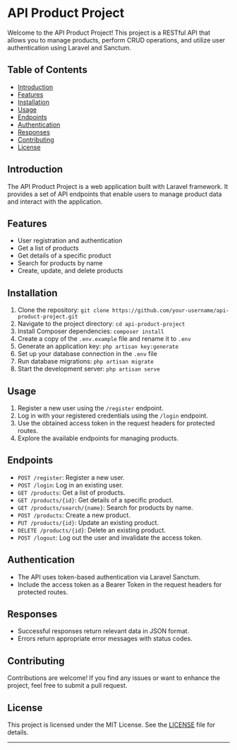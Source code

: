 # API Product Project

Welcome to the API Product Project! This project is a RESTful API that allows you to manage products, perform CRUD operations, and utilize user authentication using Laravel and Sanctum.

## Table of Contents
- [Introduction](#introduction)
- [Features](#features)
- [Installation](#installation)
- [Usage](#usage)
- [Endpoints](#endpoints)
- [Authentication](#authentication)
- [Responses](#responses)
- [Contributing](#contributing)
- [License](#license)

## Introduction

The API Product Project is a web application built with Laravel framework. It provides a set of API endpoints that enable users to manage product data and interact with the application.

## Features

- User registration and authentication
- Get a list of products
- Get details of a specific product
- Search for products by name
- Create, update, and delete products

## Installation

1. Clone the repository: `git clone https://github.com/your-username/api-product-project.git`
2. Navigate to the project directory: `cd api-product-project`
3. Install Composer dependencies: `composer install`
4. Create a copy of the `.env.example` file and rename it to `.env`
5. Generate an application key: `php artisan key:generate`
6. Set up your database connection in the `.env` file
7. Run database migrations: `php artisan migrate`
8. Start the development server: `php artisan serve`

## Usage

1. Register a new user using the `/register` endpoint.
2. Log in with your registered credentials using the `/login` endpoint.
3. Use the obtained access token in the request headers for protected routes.
4. Explore the available endpoints for managing products.

## Endpoints

- `POST /register`: Register a new user.
- `POST /login`: Log in an existing user.
- `GET /products`: Get a list of products.
- `GET /products/{id}`: Get details of a specific product.
- `GET /products/search/{name}`: Search for products by name.
- `POST /products`: Create a new product.
- `PUT /products/{id}`: Update an existing product.
- `DELETE /products/{id}`: Delete an existing product.
- `POST /logout`: Log out the user and invalidate the access token.

## Authentication

- The API uses token-based authentication via Laravel Sanctum.
- Include the access token as a Bearer Token in the request headers for protected routes.

## Responses

- Successful responses return relevant data in JSON format.
- Errors return appropriate error messages with status codes.

## Contributing

Contributions are welcome! If you find any issues or want to enhance the project, feel free to submit a pull request.

## License

This project is licensed under the MIT License. See the [LICENSE](LICENSE) file for details.

---
